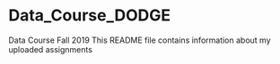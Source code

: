 # Data_Course_DODGE
Data Course Fall 2019 
This README file contains information about my uploaded assignments
